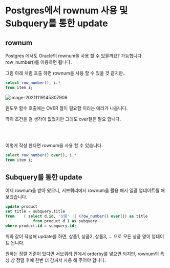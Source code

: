# Postgres에서 rownum 사용 및 Subquery를 통한 update

## rownum

Postgres 에서도 Oracle의 rownum을 사용 할 수 있을까요? 가능합니다. row_number()를 이용하면 됩니다.

그럼 아래 처럼 호출 하면 rownum을 사용 할 수 있을 것 같지만..

```sql
select row_number(), i.*
from item i;
```

![image-20211119145307908](/home/shane/Documents/git/mdblog/backend/db/postgres/subqueryUpdate.assets/image-20211119145307908.png)

윈도우 함수 호출에는 OVER 절이 필요함 이라는 에러가 나옵니다.

딱히 조건을 걸 생각이 없었지만 그래도 over절은 필요 합니다.

<br><br>

이렇게 작성 한다면 rownum을 사용 할 수 있습니다.

```sql
select row_number() over(), i.*
from item i;

```

## Subquery를 통한 update

이제 rownum을 받아 왔으니, 서브쿼리에서 rownum을 활용 해서 일괄 업데이트를 해 보겠습니다.

```sql
update product 
set title = subquery.title
from	( select d.id, '상품' || (row_number() over()) as title 
			from product d ) as subquery	
where product.id = subquery.id;

```

위와 같이 작성해 update를 하면, 상품1, 상품2, 상품3, ... 으로 모든 상품 명이 업데이트 됩니다.

원하는 정렬 기준이 있다면 서브쿼리 안에서 orderby를 넣으면 되지만,  rownum의 특성 상 정렬 후에 한번 더 감싸서 사용 해 주어야 합니다.